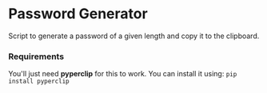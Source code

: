 # Password Generator
Script to generate a password of a given length and copy it to the clipboard.

### Requirements
You'll just need **pyperclip** for this to work. You can install it using:
`pip install pyperclip`

